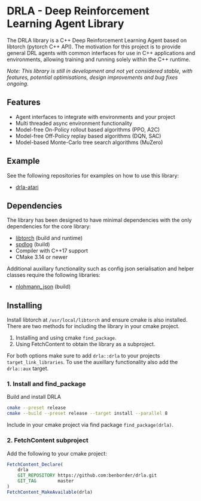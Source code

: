 # DRLA - Deep Reinforcement Learning Agent Library

The DRLA library is a C++ Deep Reinforcement Learning Agent based on libtorch (pytorch C++ API). The motivation for this project is to provide general DRL agents with common interfaces for use in C++ applications and environments, allowing training and running solely within the C++ runtime.

*Note: This library is still in development and not yet considered stable, with features, potential optimisations, design improvements and bug fixes ongoing.*

## Features

- Agent interfaces to integrate with environments and your project
- Multi threaded async environment functionality
- Model-free On-Policy rollout based algorithms (PPO, A2C)
- Model-free Off-Policy replay based algorithms (DQN, SAC)
- Model-based Monte-Carlo tree search algorithms (MuZero)

## Example

See the following repositories for examples on how to use this library:

- [drla-atari](https://github.com/benborder/drla-atari)

## Dependencies

The library has been designed to have minimal dependencies with the only dependencies for the core library:

- [libtorch](https://github.com/pytorch/pytorch) (build and runtime)
- [spdlog](https://github.com/gabime/spdlog) (build)
- Compiler with C++17 support
- CMake 3.14 or newer

Additional auxillary functionality such as config json serialisation and helper classes require the following libraries:

- [nlohmann_json](https://github.com/nlohmann/json) (build)

## Installing

Install libtorch at `/usr/local/libtorch` and ensure cmake is also installed. There are two methods for including the library in your cmake project.

1. Installing and using cmake `find_package`.
2. Using FetchContent to obtain the library as a subproject.

For both options make sure to add `drla::drla` to your projects `target_link_libraries`. To use the auxillary functionality also add the `drla::aux` target.

### 1. Install and find_package

Build and install DRLA

```bash
cmake --preset release
cmake --build --preset release --target install --parallel 8
```

Include in your cmake project via find package `find_package(drla)`.

### 2. FetchContent subproject

Add the following to your cmake project:

```cmake
FetchContent_Declare(
	drla
	GIT_REPOSITORY https://github.com:benborder/drla.git
	GIT_TAG        master
)
FetchContent_MakeAvailable(drla)
```
